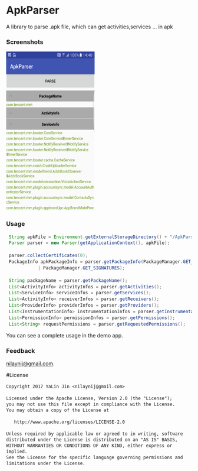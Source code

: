 # ApkParser
A library to parse .apk file, which can get activities,services ... in apk

### Screenshots
<img src="https://github.com/jinkg/Screenshots/blob/master/ApkParser/apkparser.png" width="240" height="430">

### Usage

```java
 String apkFile = Environment.getExternalStorageDirectory() + "/ApkParser/weixin.apk";
 Parser parser = new Parser(getApplicationContext(), apkFile);

 parser.collectCertificates(0);
 PackageInfo apkPackageInfo = parser.getPackageInfo(PackageManager.GET_PERMISSIONS
            | PackageManager.GET_SIGNATURES);

 String packageName = parser.getPackageName();
 List<ActivityInfo> activityInfos = parser.getActivities();
 List<ServiceInfo> serviceInfos = parser.getServices();
 List<ActivityInfo> receiverInfos = parser.getReceivers();
 List<ProviderInfo> providerInfos = parser.getProviders();
 List<InstrumentationInfo> instrumentationInfos = parser.getInstrumentations();
 List<PermissionInfo> permissionInfos = parser.getPermissions();
 List<String> requestPermissions = parser.getRequestedPermissions();
```

You can see a complete usage in the demo app.

### Feedback

nilaynij@gmail.com.

#License

    Copyright 2017 YaLin Jin <nilaynij@gmail.com>

    Licensed under the Apache License, Version 2.0 (the "License");
    you may not use this file except in compliance with the License.
    You may obtain a copy of the License at

       http://www.apache.org/licenses/LICENSE-2.0

    Unless required by applicable law or agreed to in writing, software
    distributed under the License is distributed on an "AS IS" BASIS,
    WITHOUT WARRANTIES OR CONDITIONS OF ANY KIND, either express or implied.
    See the License for the specific language governing permissions and
    limitations under the License.
